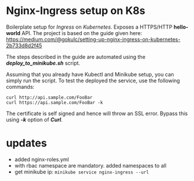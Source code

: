 Nginx-Ingress setup on K8s
=======

Boilerplate setup for *Ingress* on *Kubernetes*. Exposes a HTTPS/HTTP **hello-world** API. The project is based on the guide given here: 
https://medium.com/@gokulc/setting-up-nginx-ingress-on-kubernetes-2b733d8d2f45

The steps described in the guide are automated using the ***deploy_to_minikube.sh*** script.

Assuming that you already have Kubectl and Minikube setup, you can simply run the script. To test the deployed the service, use the following commands: 

    curl http://api.sample.com/FooBar
    curl https://api.sample.com/FooBar -k
The certificate is self signed and hence will throw an SSL error. Bypass this using ***-k*** option of ***Curl***.


# updates
- added nginx-roles.yml
- with rbac namespace are mandatory. added namespaces to all 
- get minikube ip: `minikube service nginx-ingress --url`
